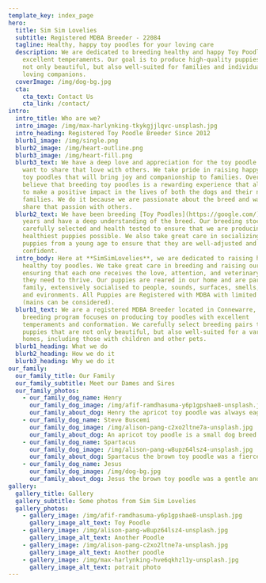```yaml
---
template_key: index_page
hero:
  title: Sim Sim Lovelies
  subtitle: Registered MDBA Breeder - 22084
  tagline: Healthy, happy toy poodles for your loving care
  description: We are dedicated to breeding healthy and happy Toy Poodles with
    excellent temperaments. Our goal is to produce high-quality puppies that are
    not only beautiful, but also well-suited for families and individuals as
    loving companions.
  coverImage: /img/dog-bg.jpg
  cta:
    cta_text: Contact Us
    cta_link: /contact/
intro:
  intro_title: Who are we?
  intro_image: /img/max-harlynking-tkykgjjlqvc-unsplash.jpg
  intro_heading: Registered Toy Poodle Breeder Since 2012
  blurb1_image: /img/single.png
  blurb2_image: /img/heart-outline.png
  blurb3_image: /img/heart-fill.png
  blurb3_text: We have a deep love and appreciation for the toy poodle breed and
    want to share that love with others. We take pride in raising happy, healthy
    toy poodles that will bring joy and companionship to families. Overall, we
    believe that breeding toy poodles is a rewarding experience that allows us
    to make a positive impact in the lives of both the dogs and their new
    families. We do it because we are passionate about the breed and want to
    share that passion with others.
  blurb2_text: We have been breeding [Toy Poodles](https://google.com/) for many
    years and have a deep understanding of the breed. Our breeding stock is
    carefully selected and health tested to ensure that we are producing the
    healthiest puppies possible. We also take great care in socializing our
    puppies from a young age to ensure that they are well-adjusted and
    confident.
  intro_body: Here at **SimSimLovelies**, we are dedicated to raising happy,
    healthy toy poodles. We take great care in breeding and raising our dogs,
    ensuring that each one receives the love, attention, and veterinary care
    they need to thrive. Our puppies are reared in our home and are part of our
    family, extensively socialised to people, sounds, surfaces, smells, animals
    and evironments. All Puppies are Registered with MDBA with limited Pedigree
    (mains can be considered).
  blurb1_text: We are a registered MDBA Breeder located in Connewarre, Vic. Our
    breeding program focuses on producing toy poodles with excellent
    temperaments and conformation. We carefully select breeding pairs to produce
    puppies that are not only beautiful, but also well-suited for a variety of
    homes, including those with children and other pets.
  blurb1_heading: What we do
  blurb2_heading: How we do it
  blurb3_heading: Why we do it
our_family:
  our_family_title: Our Family
  our_family_subtitle: Meet our Dames and Sires
  our_family_photos:
    - our_family_dog_name: Henry
      our_family_dog_image: /img/afif-ramdhasuma-y6p1gpshae8-unsplash.jpg
      our_family_about_dog: Henry the apricot toy poodle was always eager to please. He loved going for walks and playing fetch with his owners. One day, while on a walk, he spotted a butterfly and chased after it, leading his owners on a wild adventure through the park.
    - our_family_dog_name: Steve Buscemi
      our_family_dog_image: /img/alison-pang-c2xo2ltne7a-unsplash.jpg
      our_family_about_dog: An apricot toy poodle is a small dog breed that is characterized by its apricot-colored coat and its small size. They are known for being friendly, intelligent, and easy to train. They are known for being friendly, intelligent, and easy to train.
    - our_family_dog_name: Spartacus
      our_family_dog_image: /img/alison-pang-w8upz64lsz4-unsplash.jpg
      our_family_about_dog: Spartacus the brown toy poodle was a fierce and brave dog. He protected his owners from danger and always stood by them through thick and thin.
    - our_family_dog_name: Jesus
      our_family_dog_image: /img/dog-bg.jpg
      our_family_about_dog: Jesus the brown toy poodle was a gentle and loving companion, always bringing joy and comfort to those around him. He was known for his kind and forgiving nature, just like his namesake.
gallery:
  gallery_title: Gallery
  gallery_subtitle: Some photos from Sim Sim Lovelies
  gallery_photos:
    - gallery_image: /img/afif-ramdhasuma-y6p1gpshae8-unsplash.jpg
      gallery_image_alt_text: Toy Poodle
    - gallery_image: /img/alison-pang-w8upz64lsz4-unsplash.jpg
      gallery_image_alt_text: Another Poodle
    - gallery_image: /img/alison-pang-c2xo2ltne7a-unsplash.jpg
      gallery_image_alt_text: Another poodle
    - gallery_image: /img/max-harlynking-hve6qkhzl1y-unsplash.jpg
      gallery_image_alt_text: potrait photo
---
```

